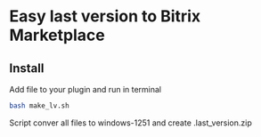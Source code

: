 # Easy last version to Bitrix Marketplace

## Install

Add file to your plugin and run in terminal

```bash
bash make_lv.sh
```

Script conver all files to windows-1251 and create .last_version.zip
